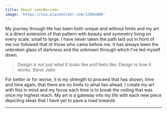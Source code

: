 ```yaml
---
title: About <em>Me</em>
image: 'https://via.placeholder.com/1200x800'
---
```

My journey through life has been both unique and without limits and my art is a direct extension of that pattern with beauty and symmetry living on every scale, small to large. I have never taken the path laid out in front of me nor followed that of those who came before me. It has always been the unbroken glass of darkness and the unknown through which I’ve led myself down. 

> Design is not just what it looks like and feels like. Design is how it works.
> <cite>Steve Jobs</cite>

For better or for worse, it is my strength to proceed that has shown, time and time again, that there are no limits to what lies ahead. I create my art with this in mind and my focus each time is to break the ceiling that was once my highest reach. My art is a gateway into my life with each new piece depicting ideas that I have yet to pave a road towards. 

***